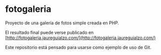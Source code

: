 # fotogaleria

Proyecto de una galería de fotos simple creada en PHP.

El resultado final puede verse publicado en [http://fotogaleria.jaureguialzo.com/](http://fotogaleria.jaureguialzo.com/)

Este repositorio está pensado para usarse como ejemplo de uso de Git.
